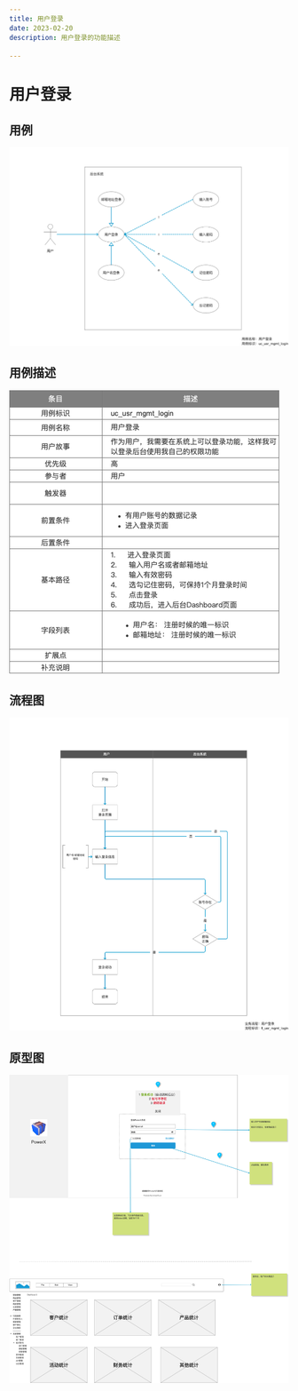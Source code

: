 ```yaml
---
title: 用户登录
date: 2023-02-20
description: 用户登录的功能描述

---
```


# 用户登录


## 用例

![](../../../images/uc_usr_mgmt_login.png)

## 用例描述

![](../../../images/uc_desc_usr_mgmt_login.png)

## 流程图

![](../../../images/fl_usr_mgmt_login.png)

## 原型图

![](../../../images/pt_usr_mgmt_login.png)